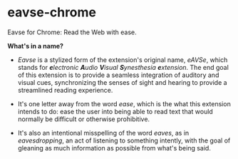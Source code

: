 eavse-chrome
============

Eavse for Chrome: Read the Web with ease.

**What's in a name?**

* _Eavse_ is a stylized form of the extension's original name, _eAVSe_, which stands for _﻿**e**﻿lectronic **A**﻿udio **V**﻿isual **S**﻿ynesthesia **e**﻿xtension﻿_. The end goal of this extension is to provide a seamless integration of auditory and visual cues, synchronizing the senses of sight and hearing to provide a streamlined reading experience.

* It's one letter away from the word _ease_, which is the what this extension intends to do: ease the user into being able to read text that would normally be difficult or otherwise prohibitive.

* It's also an intentional misspelling of the word _eaves_, as in _eavesdropping_, an act of listening to something intently, with the goal of gleaning as much information as possible from what's being said.
